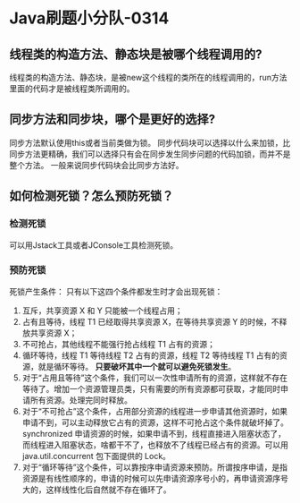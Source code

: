 # Java刷题小分队-0314
## 线程类的构造方法、静态块是被哪个线程调用的?
线程类的构造方法、静态块，是被new这个线程的类所在的线程调用的，run方法里面的代码才是被线程类所调用的。

## 同步方法和同步块，哪个是更好的选择?
同步方法默认使用this或者当前类做为锁。
同步代码块可以选择以什么来加锁，比同步方法更精确，我们可以选择只有会在同步发生同步问题的代码加锁，而并不是整个方法。
一般来说同步代码块会比同步方法好。
## 如何检测死锁？怎么预防死锁？
### 检测死锁
可以用Jstack工具或者JConsole工具检测死锁。
### 预防死锁
死锁产生条件：
只有以下这四个条件都发生时才会出现死锁：
1. 互斥，共享资源 X 和 Y 只能被一个线程占用；
2. 占有且等待，线程 T1 已经取得共享资源 X，在等待共享资源 Y 的时候，不释放共享资源 X；
3. 不可抢占，其他线程不能强行抢占线程 T1 占有的资源；
4. 循环等待，线程 T1 等待线程 T2 占有的资源，线程 T2 等待线程 T1 占有的资源，就是循环等待。
**只要破坏其中一个就可以避免死锁发生**。
1. 对于“占用且等待”这个条件，我们可以一次性申请所有的资源，这样就不存在等待了。增加一个资源管理员类，只有需要的所有资源都可获取，才能同时申请所有资源。处理完同时释放。
2. 对于“不可抢占”这个条件，占用部分资源的线程进一步申请其他资源时，如果申请不到，可以主动释放它占有的资源，这样不可抢占这个条件就破坏掉了。synchronized 申请资源的时候，如果申请不到，线程直接进入阻塞状态了，而线程进入阻塞状态，啥都干不了，也释放不了线程已经占有的资源。可以用java.util.concurrent 包下面提供的 Lock。
3. 对于“循环等待”这个条件，可以靠按序申请资源来预防。所谓按序申请，是指资源是有线性顺序的，申请的时候可以先申请资源序号小的，再申请资源序号大的，这样线性化后自然就不存在循环了。